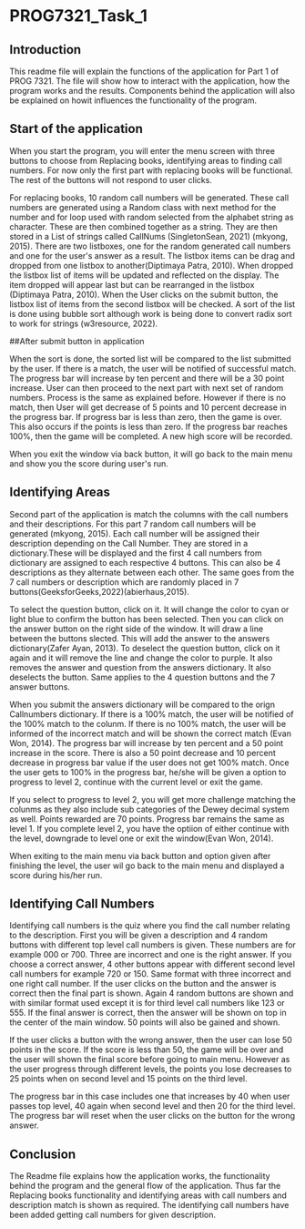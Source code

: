 # PROG7321_Task_1

## Introduction

This readme file will explain the functions of the application for Part 1 of PROG 7321. The file will show how to interact with the application,
how the program works and the results. Components behind the application will also be explained on howit influences the functionality
of the program.

## Start of the application

When you start the program, you will enter the menu screen with three buttons to choose from Replacing books, identifying areas to finding
call numbers.
For now only the first part with replacing books will be functional. The rest of the buttons will not respond to user clicks.

For replacing books, 10 random call numbers will be generated. These call numbers are generated using a Random class with next method for
the number and for loop used with random selected from the alphabet string as character. These are then combined together as a string. They are
then stored in a List of strings called CallNums (SingletonSean, 2021) (mkyong, 2015).
There are two listboxes, one for the random generated call numbers and one
for the user's answer as a result. The listbox items can be drag and dropped from one listbox to another(Diptimaya Patra, 2010). When dropped
the listbox list of items will be updated and reflected on the display.
The item dropped will appear last but can be rearranged in the listbox (Diptimaya Patra, 2010).
When the User clicks on the submit button, the listbox list of items from the second listbox will be checked. A sort of 
the list is done using bubble sort although work is being done to convert radix sort to work for strings (w3resource, 2022).

##After submit button in application

When the sort is done, the sorted list will be compared to the list submitted by the user. If there is a match, the user will be notified of 
successful match. The progress bar will increase by ten percent and there will be a 30 point increase. User can then proceed to the next 
part with next set of random numbers. Process is the same as explained before.
 However if there is no match, then User will get decrease of 5 points and 10 percent decrease in the progress bar. If progress bar is less 
than zero, then the game is over. This also occurs if the points is less than zero. If the progress bar reaches 100%, then the game will be completed. A new high score will be recorded.

When you exit the window via back button, it will go back to the main menu and show you the score during user's run.

## Identifying Areas

Second part of the application is match the columns with the call numbers and their descriptions. For this part 7 random call numbers will be generated (mkyong, 2015). Each call number will be 
assigned their description depending on the Call Number. They are stored in a dictionary.These will be displayed and the first 4 call numbers from dictionary are assigned to each respective 4 buttons. This can also be 4 descriptions as
they alternate between each other. The same goes from the 7 call numbers or description which are randomly placed in 7 buttons(GeeksforGeeks,2022)(abierhaus,2015).

To select the question button, click on it. It will change the color to cyan or light blue to confirm the button has been selected. Then you can click on the answer button on the right side
of the window. It will draw a line between the buttons slected. This will add the answer to the answers dictionary(Zafer Ayan, 2013). To deselect the question button, click on it again and it will remove the line and change the color to purple.
It also removes the answer and question from the answers dictionary. It also deselects the button.
Same applies to the 4 question buttons and the 7 answer buttons.

When you submit the answers dictionary will be compared to the orign Callnumbers dictionary. If there is a 100% match, the user will be notified of the 100% match to the colunm. If there is
no 100% match, the user will be informed of the incorrect match and will be shown the correct match (Evan Won, 2014). The progress bar will increase by ten percent and a 50 point increase in the score. There is
also a 50 point decrease and 10 percent decrease in progress bar value if the user does not get 100% match. Once the user gets to 100% in the progress bar, he/she will be given a option
to progress to level 2, continue with the current level or exit the game.

If you select to progress to level 2, you will get more challenge matching the colunms as they also include sub categories of the Dewey decimal system as well. Points rewarded are 70 points.
Progress bar remains the same as level 1. If you complete level 2, you have the optiion of either continue with the level, downgrade to level one or exit the window(Evan Won, 2014).

When exiting to the main menu via back button and option given after finishing the level, the user wil go back to the main menu and displayed a score during his/her run.

## Identifying Call Numbers

Identifying call numbers is the quiz where you find the call number relating to the description. First you will be given a description and 4 random buttons with different top level 
call numbers is given. These numbers are for example 000 or 700. Three are incorrect and one is the right answer. If you choose a correct answer, 4 other buttons appear with different second 
level call numbers for example 720 or 150. Same format  with three incorrect and one right call number. If the user clicks on the button and the answer is correct then the final 
part is shown. Again 4 random buttons are shown and with similar format used except it is for third level call numbers like 123 or 555. If the final answer  is correct, then 
the answer will be shown on top in the center of the main window. 50 points will also be gained and shown.

If the user clicks a button with the wrong answer, then the user can lose 50 points in the score. If the score is less than 50, the game will be over and the user will shown the final 
score before going to main menu. However as the user progress through different levels, the points you lose decreases to 25 points when on second level and 15 points on the third 
level. 

The progress bar in this case includes one that increases by 40 when user passes top level, 40 again when second level and then 20 for the third level. The progress bar will
reset when the user clicks on the button for the wrong answer.


## Conclusion

The Readme file explains how the application works, the functionality behind the program and the general flow of the application. Thus far 
the Replacing books functionality and identifying areas with call numbers and description match is shown as required. The identifying call
numbers have been added getting call numbers for given description.
